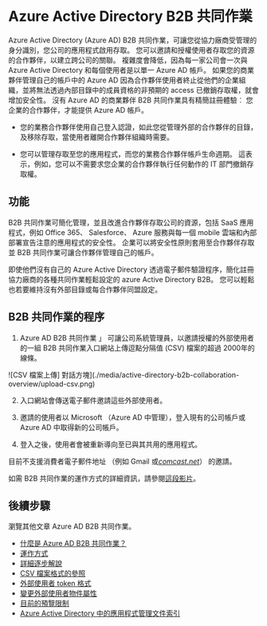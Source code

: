 <properties
   pageTitle="Azure Active Directory B2B 共同作業 |Microsoft Azure"
   description="Azure Active Directory B2B 共同作業可讓商業夥伴存取您公司的應用程式，與每個單一 Azure AD 表示使用者帳戶"
   services="active-directory"
   documentationCenter=""
   authors="curtand"
   manager="femila"
   editor=""/>

<tags
   ms.service="active-directory"
   ms.devlang="na"
   ms.topic="article"
   ms.tgt_pltfrm="na"
   ms.workload="identity"
   ms.date="08/23/2016"
   ms.author="curtand"/>

# <a name="azure-active-directory-b2b-collaboration"></a>Azure Active Directory B2B 共同作業

Azure Active Directory (Azure AD) B2B 共同作業，可讓您從協力廠商受管理的身分識別，您公司的應用程式啟用存取。 您可以邀請和授權使用者存取您的資源的合作夥伴，以建立跨公司的關聯。 複雜度會降低，因為每一家公司會一次與 Azure Active Directory 和每個使用者是以單一 Azure AD 帳戶。 如果您的商業夥伴管理自己的帳戶中的 Azure AD 因為合作夥伴使用者終止從他們的企業組織，並將無法透過內部目錄中的成員資格的非預期的 access 已撤銷存取權，就會增加安全性。 沒有 Azure AD 的商業夥伴 B2B 共同作業具有精簡註冊體驗︰ 您企業的合作夥伴，才能提供 Azure AD 帳戶。

-   您的業務合作夥伴使用自己登入認證，如此您從管理外部的合作夥伴的目錄，及移除存取，當使用者離開合作夥伴組織時需要。

-   您可以管理存取至您的應用程式，而您的業務合作夥伴帳戶生命週期。 這表示，例如，您可以不需要求您企業的合作夥伴執行任何動作的 IT 部門撤銷存取權。

## <a name="capabilities"></a>功能

B2B 共同作業可簡化管理，並且改進合作夥伴存取公司的資源，包括 SaaS 應用程式，例如 Office 365、 Salesforce、 Azure 服務與每一個 mobile 雲端和內部部署宣告注意的應用程式的安全性。 企業可以將安全性原則套用至合作夥伴存取並 B2B 共同作業可讓合作夥伴管理自己的帳戶。

即使他們沒有自己的 Azure Active Directory 透過電子郵件驗證程序，簡化註冊協力廠商的各種共同作業輕鬆設定的 azure Active Directory B2B。 您可以輕鬆也若要維持沒有外部目錄或每合作夥伴同盟設定。

## <a name="b2b-collaboration-process"></a>B2B 共同作業的程序

1. Azure AD B2B 共同作業 」 可讓公司系統管理員，以邀請授權的外部使用者的一組 B2B 共同作業入口網站上傳逗點分隔值 (CSV) 檔案的超過 2000年的線條。

  ![CSV 檔案上傳] 對話方塊](./media/active-directory-b2b-collaboration-overview/upload-csv.png)

2. 入口網站會傳送電子郵件邀請這些外部使用者。

3. 邀請的使用者以 Microsoft （Azure AD 中管理），登入現有的公司帳戶或 Azure AD 中取得新的公司帳戶。

4. 登入之後，使用者會被重新導向至已與其共用的應用程式。

目前不支援消費者電子郵件地址 （例如 Gmail 或[*comcast.net*](http://comcast.net/)） 的邀請。

如需 B2B 共同作業的運作方式的詳細資訊，請參閱[這段影片](http://aka.ms/aadshowb2b)。

## <a name="next-steps"></a>後續步驟
瀏覽其他文章 Azure AD B2B 共同作業。

- [什麼是 Azure AD B2B 共同作業？](active-directory-b2b-what-is-azure-ad-b2b.md)
- [運作方式](active-directory-b2b-how-it-works.md)
- [詳細逐步解說](active-directory-b2b-detailed-walkthrough.md)
- [CSV 檔案格式的參照](active-directory-b2b-references-csv-file-format.md)
- [外部使用者 token 格式](active-directory-b2b-references-external-user-token-format.md)
- [變更外部使用者物件屬性](active-directory-b2b-references-external-user-object-attribute-changes.md)
- [目前的預覽限制](active-directory-b2b-current-preview-limitations.md)
- [Azure Active Directory 中的應用程式管理文件索引](active-directory-apps-index.md)
